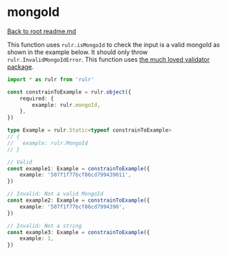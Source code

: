 # mongoId

[Back to root readme.md](../../../readme.md)

This function uses `rulr.isMongoId` to check the input is a valid mongoId as shown in the example below. It should only throw `rulr.InvalidMongoIdError`. This function uses [the much loved validator package](https://github.com/validatorjs/validator.js).

```ts
import * as rulr from 'rulr'

const constrainToExample = rulr.object({
	required: {
		example: rulr.mongoId,
	},
})

type Example = rulr.Static<typeof constrainToExample>
// {
//   example: rulr.MongoId
// }

// Valid
const example1: Example = constrainToExample({
	example: '507f1f77bcf86cd799439011',
})

// Invalid: Not a valid MongoId
const example2: Example = constrainToExample({
	example: '507f1f77bcf86cd7994390',
})

// Invalid: Not a string
const example3: Example = constrainToExample({
	example: 1,
})
```
